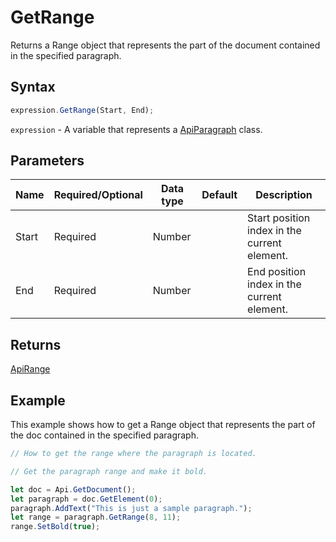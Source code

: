 # GetRange

Returns a Range object that represents the part of the document contained in the specified paragraph.

## Syntax

```javascript
expression.GetRange(Start, End);
```

`expression` - A variable that represents a [ApiParagraph](../ApiParagraph.md) class.

## Parameters

| **Name** | **Required/Optional** | **Data type** | **Default** | **Description** |
| ------------- | ------------- | ------------- | ------------- | ------------- |
| Start | Required | Number |  | Start position index in the current element. |
| End | Required | Number |  | End position index in the current element. |

## Returns

[ApiRange](../../ApiRange/ApiRange.md)

## Example

This example shows how to get a Range object that represents the part of the doc contained in the specified paragraph.

```javascript editor-docx
// How to get the range where the paragraph is located.

// Get the paragraph range and make it bold.

let doc = Api.GetDocument();
let paragraph = doc.GetElement(0);
paragraph.AddText("This is just a sample paragraph.");
let range = paragraph.GetRange(8, 11);
range.SetBold(true);
```
